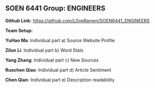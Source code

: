 ## **SOEN 6441 Group: ENGINEERS**

**Github Link:** https://github.com/L0veRamen/SOEN6441_ENGINEERS

**Team Setup:**

**YuHao Ma**: Individual part a) Source Website Profile

**Zilun Li**: Individual part b) Word Stats

**Yang Zhang**: Individual part c) New Sources

**Ruochen Qiao**: Individual part d) Article Sentiment

**Chen Qian**: Individual part e) Description readability


